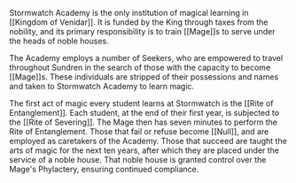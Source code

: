 Stormwatch Academy is the only institution of magical learning in [[Kingdom of Venidar]]. It is funded by the King through taxes from the nobility, and its primary responsibility is to train [[Mage]]s to serve under the heads of noble houses.

The Academy employs a number of Seekers, who are empowered to travel throughout Sundren in the search of those with the capacity to become [[Mage]]s. These individuals are stripped of their possessions and names and taken to Stormwatch Academy to learn magic.

The first act of magic every student learns at Stormwatch is the [[Rite of Entanglement]]. Each student, at the end of their first year, is subjected to the [[Rite of Severing]]. The Mage then has seven minutes to perform the Rite of Entanglement. Those that fail or refuse become [[Null]], and are employed as caretakers of the Academy. Those that succeed are taught the arts of magic for the next ten years, after which they are placed under the service of a noble house. That noble house is granted control over the Mage's Phylactery, ensuring continued compliance.